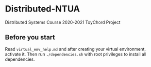 # Distributed-NTUA
Distributed Systems Course 2020-2021 ToyChord Project



## Before you start
Read `virtual_env_help.md` and after creating your virtual environment, activate it.
Then run `./dependencies.sh` with root privileges to install all dependencies.
